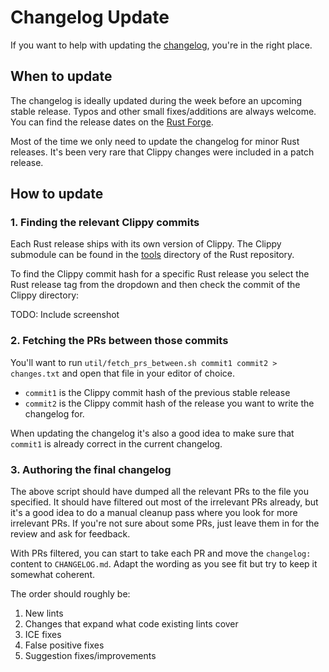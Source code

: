 # Changelog Update

If you want to help with updating the [changelog][changelog], you're in the right place.

## When to update

The changelog is ideally updated during the week before an upcoming stable
release. Typos and other small fixes/additions are always welcome. You can find
the release dates on the [Rust Forge][forge].

Most of the time we only need to update the changelog for minor Rust releases. It's
been very rare that Clippy changes were included in a patch release.

## How to update

### 1. Finding the relevant Clippy commits

Each Rust release ships with its own version of Clippy. The Clippy submodule can
be found in the [tools][tools] directory of the Rust repository.

To find the Clippy commit hash for a specific Rust release you select the Rust
release tag from the dropdown and then check the commit of the Clippy directory:

TODO: Include screenshot

### 2. Fetching the PRs between those commits

You'll want to run `util/fetch_prs_between.sh commit1 commit2 > changes.txt`
and open that file in your editor of choice.

* `commit1` is the Clippy commit hash of the previous stable release
* `commit2` is the Clippy commit hash of the release you want to write the changelog for.

When updating the changelog it's also a good idea to make sure that `commit1` is
already correct in the current changelog.

### 3. Authoring the final changelog

The above script should have dumped all the relevant PRs to the file you
specified. It should have filtered out most of the irrelevant PRs
already, but it's a good idea to do a manual cleanup pass where you look for
more irrelevant PRs. If you're not sure about some PRs, just leave them in for
the review and ask for feedback.

With PRs filtered, you can start to take each PR and move the
`changelog: ` content to `CHANGELOG.md`. Adapt the wording as you see fit but
try to keep it somewhat coherent.

The order should roughly be:

1. New lints
2. Changes that expand what code existing lints cover
3. ICE fixes
4. False positive fixes
5. Suggestion fixes/improvements

[changelog]: https://github.com/rust-lang/rust-clippy/blob/master/CHANGELOG.md
[forge]: https://forge.rust-lang.org/
[tools]: https://github.com/rust-lang/rust/tree/master/src/tools
